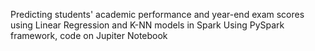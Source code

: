 
Predicting students' academic performance and year-end exam scores using Linear Regression and K-NN models in Spark
Using PySpark framework, code on Jupiter Notebook
